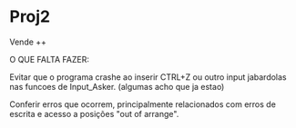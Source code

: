 # Proj2
Vende ++

O QUE FALTA FAZER:

Evitar que o programa crashe ao inserir CTRL+Z ou outro input jabardolas nas funcoes de Input_Asker. (algumas acho que ja estao)

Conferir erros que ocorrem, principalmente relacionados com erros de escrita e acesso a posições "out of arrange".

